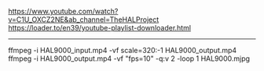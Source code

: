 https://www.youtube.com/watch?v=C1U_OXCZ2NE&ab_channel=TheHALProject
https://loader.to/en39/youtube-playlist-downloader.html

----------

ffmpeg -i HAL9000_input.mp4 -vf scale=320:-1 HAL9000_output.mp4
ffmpeg -i HAL9000_output.mp4 -vf "fps=10" -q:v 2 -loop 1 HAL9000.mjpg